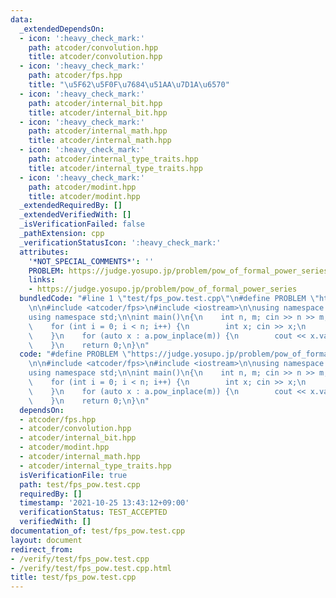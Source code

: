 ```yaml
---
data:
  _extendedDependsOn:
  - icon: ':heavy_check_mark:'
    path: atcoder/convolution.hpp
    title: atcoder/convolution.hpp
  - icon: ':heavy_check_mark:'
    path: atcoder/fps.hpp
    title: "\u5F62\u5F0F\u7684\u51AA\u7D1A\u6570"
  - icon: ':heavy_check_mark:'
    path: atcoder/internal_bit.hpp
    title: atcoder/internal_bit.hpp
  - icon: ':heavy_check_mark:'
    path: atcoder/internal_math.hpp
    title: atcoder/internal_math.hpp
  - icon: ':heavy_check_mark:'
    path: atcoder/internal_type_traits.hpp
    title: atcoder/internal_type_traits.hpp
  - icon: ':heavy_check_mark:'
    path: atcoder/modint.hpp
    title: atcoder/modint.hpp
  _extendedRequiredBy: []
  _extendedVerifiedWith: []
  _isVerificationFailed: false
  _pathExtension: cpp
  _verificationStatusIcon: ':heavy_check_mark:'
  attributes:
    '*NOT_SPECIAL_COMMENTS*': ''
    PROBLEM: https://judge.yosupo.jp/problem/pow_of_formal_power_series
    links:
    - https://judge.yosupo.jp/problem/pow_of_formal_power_series
  bundledCode: "#line 1 \"test/fps_pow.test.cpp\"\n#define PROBLEM \"https://judge.yosupo.jp/problem/pow_of_formal_power_series\"\
    \n\n#include <atcoder/fps>\n#include <iostream>\n\nusing namespace atcoder;\n\
    using namespace std;\n\nint main()\n{\n    int n, m; cin >> n >> m;\n    fps a(n);\n\
    \    for (int i = 0; i < n; i++) {\n        int x; cin >> x;\n        a[i] = x;\n\
    \    }\n    for (auto x : a.pow_inplace(m)) {\n        cout << x.val() << endl;\n\
    \    }\n    return 0;\n}\n"
  code: "#define PROBLEM \"https://judge.yosupo.jp/problem/pow_of_formal_power_series\"\
    \n\n#include <atcoder/fps>\n#include <iostream>\n\nusing namespace atcoder;\n\
    using namespace std;\n\nint main()\n{\n    int n, m; cin >> n >> m;\n    fps a(n);\n\
    \    for (int i = 0; i < n; i++) {\n        int x; cin >> x;\n        a[i] = x;\n\
    \    }\n    for (auto x : a.pow_inplace(m)) {\n        cout << x.val() << endl;\n\
    \    }\n    return 0;\n}\n"
  dependsOn:
  - atcoder/fps.hpp
  - atcoder/convolution.hpp
  - atcoder/internal_bit.hpp
  - atcoder/modint.hpp
  - atcoder/internal_math.hpp
  - atcoder/internal_type_traits.hpp
  isVerificationFile: true
  path: test/fps_pow.test.cpp
  requiredBy: []
  timestamp: '2021-10-25 13:43:12+09:00'
  verificationStatus: TEST_ACCEPTED
  verifiedWith: []
documentation_of: test/fps_pow.test.cpp
layout: document
redirect_from:
- /verify/test/fps_pow.test.cpp
- /verify/test/fps_pow.test.cpp.html
title: test/fps_pow.test.cpp
---
```

